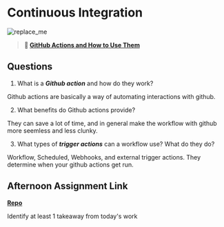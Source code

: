# Continuous Integration

![replace_me](https://codeworks.blob.core.windows.net/public/assets/img/illustrations/placeholder.svg)

> **📖 [GitHub Actions and How to Use Them](https://codeworksacademy.com/fs-student-guide/resources/wk8-9/05-Github-Actions)**

## Questions

1. What is a ***Github action*** and how do they work?

Github actions are basically a way of automating interactions with github.

2. What benefits do Github actions provide?

They can save a lot of time, and in general make the workflow with github more seemless and less clunky. 

3. What types of ***trigger actions*** can a workflow use? What do they do?

Workflow, Scheduled, Webhooks, and external trigger actions. They determine when your github actions get run. 

## Afternoon Assignment Link

**[Repo](https://github.com/zroes/<ASSIGNMENT_REPO>)**

Identify at least 1 takeaway from today's work
